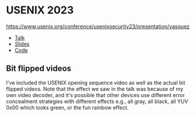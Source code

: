 # USENIX 2023
https://www.usenix.org/conference/usenixsecurity23/presentation/vasquez

- [Talk](https://www.youtube.com/watch?v=sm_yKwCAzlw)
- [Slides](slides.pdf)
- [Code](https://github.com/h26forge/h26forge)

## Bit flipped videos
I've included the USENIX opening sequence video as well as the actual bit flipped videos. Note that the effect we saw in the talk was because of my own video decoder, and it's possible that other devices use different error concealment strategies with different effects e.g., all gray, all black, all YUV 0x00 which looks green, or the fun rainbow effect.